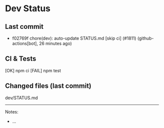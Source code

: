 # Dev Status

## Last commit
- f02769f chore(dev): auto-update STATUS.md [skip ci] (#1811) (github-actions[bot], 26 minutes ago)
## CI & Tests
[OK] npm ci
[FAIL] npm test

## Changed files (last commit)
dev/STATUS.md

---
Notes:
- ...
